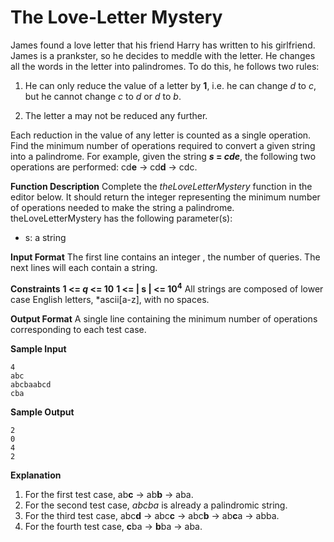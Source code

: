 # The Love-Letter Mystery

James found a love letter that his friend Harry has written to his girlfriend. James is a prankster, so he decides to meddle with the letter. He changes all the words in the letter into palindromes.
To do this, he follows two rules:

1. He can only reduce the value of a letter by **1**, i.e. he can change *d* to *c*, but he cannot change *c* to *d* or *d* to *b*.

2. The letter a may not be reduced any further.

Each reduction in the value of any letter is counted as a single operation. Find the minimum number of operations required to convert a given string into a palindrome.
For example, given the string ***s* = *cde***, the following two operations are performed: cd**e** → cd**d** → cdc.

**Function Description**
Complete the *theLoveLetterMystery* function in the editor below. It should return the integer representing   the minimum number of operations needed to make the string a palindrome.
theLoveLetterMystery has the following parameter(s):

- s: a string

**Input Format**
The first line contains an integer , the number of queries.
The next lines will each contain a string.

**Constraints**
**1 <= *q* <= 10**
**1 <= | s | <= 10<sup>4</sup>**
All strings are composed of lower case English letters, *ascii[a-z], with no spaces.

**Output Format**
A single line containing the minimum number of operations corresponding to each test case.

**Sample Input**
```
4 
abc
abcbaabcd
cba
```
**Sample Output**
```
2
0
4
2
```

**Explanation**

1. For the first test case, ab**c** → ab**b** → aba.
2. For the second test case, *abcba* is already a palindromic string.
3. For the third test case, abc**d** → abc**c** → abc**b** → ab**c**a → abba.
4. For the fourth test case, **c**ba → **b**ba → aba.